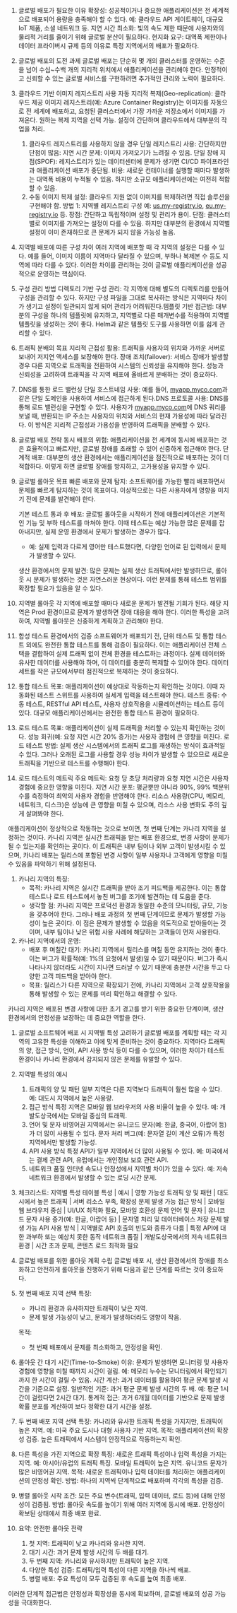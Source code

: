 1. 글로벌 배포가 필요한 이유
확장성: 성공적이거나 중요한 애플리케이션은 전 세계적으로 배포되어 용량을 충족해야 할 수 있다.
예: 클라우드 API 게이트웨이, 대규모 IoT 제품, 소셜 네트워크 등.
지연 시간 최소화: 빛의 속도 제한 때문에 사용자와의 물리적 거리를 줄이기 위해 글로벌 분산이 필요하다.
현지화 요구: 대역폭 제한이나 데이터 프라이버시 규제 등의 이유로 특정 지역에서의 배포가 필요하다.
2. 글로벌 배포의 도전 과제
글로벌 배포는 단순히 몇 개의 클러스터를 운영하는 수준을 넘어 수십~수백 개의 지리적 위치에서 애플리케이션을 관리해야 한다.
안정적이고 신뢰할 수 있는 글로벌 서비스를 구현하려면 추가적인 관리와 노력이 필요하다.
3. 클라우드 기반 이미지 레지스트리 사용
자동 지리적 복제(Geo-replication):
클라우드 제공 이미지 레지스트리(예: Azure Container Registry)는 이미지를 자동으로 전 세계에 배포하고, 요청된 클러스터에서 가장 가까운 저장소에서 이미지를 가져온다.
원하는 복제 지역을 선택 가능.
설정이 간단하며 클라우드에서 대부분의 작업을 처리.
    1. 클라우드 레지스트리를 사용하지 않을 경우
    단일 레지스트리 사용:
    간단하지만 단점이 많음:
    지연 시간 문제: 이미지 가져오기가 느려질 수 있음.
    단일 장애 지점(SPOF): 레지스트리가 있는 데이터센터에 문제가 생기면 CI/CD 파이프라인과 애플리케이션 배포가 중단됨.
    비용: 새로운 컨테이너를 실행할 때마다 발생하는 대역폭 비용이 누적될 수 있음.
    하지만 소규모 애플리케이션에는 여전히 적합할 수 있음.
    2. 수동 이미지 복제 설정:
    클라우드 지원 없이 이미지를 복제하려면 직접 솔루션을 구현해야 함.
    방법 1: 지역별 레지스트리 구성
    예: [us.my-registry.io](http://us.my-registry.io/), [eu.my-registry.io](http://eu.my-registry.io/) 등.
    장점: 간단하고 독립적이며 설정 및 관리가 용이.
    단점: 클러스터별로 이미지를 가져오는 설정이 다를 수 있음.
    하지만 대부분의 환경에서 지역별 설정이 이미 존재하므로 큰 문제가 되지 않을 가능성 높음.

1. 지역별 배포에 따른 구성 차이
여러 지역에 배포할 때 각 지역의 설정은 다를 수 있다.
예를 들어, 이미지 이름이 지역마다 달라질 수 있으며, 부하나 복제본 수 등도 지역에 따라 다를 수 있다.
이러한 차이를 관리하는 것이 글로벌 애플리케이션을 성공적으로 운영하는 핵심이다.
2. 구성 관리 방법
디렉토리 기반 구성 관리:
각 지역에 대해 별도의 디렉토리를 만들어 구성을 관리할 수 있다.
하지만 구성 파일을 그대로 복사하는 방식은 지역마다 차이가 생기고 설정이 일관되지 않게 되어 관리가 어려워진다.템플릿 기반 접근법:
대부분의 구성을 하나의 템플릿에 유지하고, 지역별로 다른 매개변수를 적용하여 지역별 템플릿을 생성하는 것이 좋다.
Helm과 같은 템플릿 도구를 사용하면 이를 쉽게 관리할 수 있다.

1. 트래픽 분배의 목표
지리적 근접성 활용: 트래픽을 사용자의 위치와 가까운 서버로 보내어 저지연 액세스를 보장해야 한다.
장애 조치(failover): 서비스 장애가 발생할 경우 다른 지역으로 트래픽을 전환하여 시스템의 신뢰성을 유지해야 한다.
성능과 신뢰성을 고려하여 트래픽을 각 지역 배포에 올바르게 분배하는 것이 중요하다.
2. DNS를 통한 로드 밸런싱
단일 호스트네임 사용: 예를 들어, [myapp.myco.com](http://myapp.myco.com/)과 같은 단일 도메인을 사용하여 서비스에 접근하게 된다.DNS 프로토콜 사용:
DNS를 통해 로드 밸런싱을 구현할 수 있다. 사용자가 [myapp.myco.com](http://myapp.myco.com/)에 DNS 쿼리를 보낼 때, 반환되는 IP 주소는 사용자의 위치와 서비스의 현재 가용성에 따라 달라진다.
이 방식은 지리적 근접성과 가용성을 반영하여 트래픽을 분배할 수 있다.

1. 글로벌 배포 전략
동시 배포의 위험: 애플리케이션을 전 세계에 동시에 배포하는 것은 효율적이고 빠르지만, 글로벌 장애를 초래할 수 있어 신중하게 접근해야 한다.
단계적 배포: 대부분의 생산 환경에서는 애플리케이션을 점진적으로 배포하는 것이 더 적합하다. 이렇게 하면 글로벌 장애를 방지하고, 고가용성을 유지할 수 있다.
2. 글로벌 롤아웃 목표
빠른 배포와 문제 탐지: 소프트웨어를 가능한 빨리 배포하면서 문제를 빠르게 탐지하는 것이 목표이다. 이상적으로는 다른 사용자에게 영향을 미치기 전에 문제를 발견해야 한다.
    
    기본 테스트 통과 후 배포: 글로벌 롤아웃을 시작하기 전에 애플리케이션은 기본적인 기능 및 부하 테스트를 마쳐야 한다. 이때 테스트는 예상 가능한 많은 문제를 잡아내지만, 실제 운영 환경에서 문제가 발생하는 경우가 많다.
    
    - 예: 실제 입력과 다르게 영어만 테스트했다면, 다양한 언어로 된 입력에서 문제가 발생할 수 있다.
    
    생산 환경에서의 문제 발견: 많은 문제는 실제 생산 트래픽에서만 발생하므로, 롤아웃 시 문제가 발생하는 것은 자연스러운 현상이다. 이런 문제를 통해 테스트 범위를 확장할 필요가 있음을 알 수 있다.
    
3. 지역별 롤아웃
각 지역에 배포할 때마다 새로운 문제가 발견될 기회가 된다.
해당 지역은 Prod 환경이므로 문제가 발생하면 장애 대응을 해야 한다.
이러한 특성을 고려하여, 지역별 롤아웃은 신중하게 계획하고 관리해야 한다.

1. 합성 테스트 환경에서의 검증
소프트웨어가 배포되기 전, 단위 테스트 및 통합 테스트 외에도 완전한 통합 테스트를 통해 검증이 필요하다. 이는 애플리케이션 전체 스택을 결합하여 실제 트래픽 없이 전체 환경을 테스트하는 과정이다.
실제 데이터와 유사한 데이터를 사용해야 하며, 이 데이터를 충분히 복제할 수 있어야 한다. 데이터 세트를 작은 규모에서부터 점진적으로 복제하는 것이 중요하다.
2. 통합 테스트
목표: 애플리케이션이 예상대로 작동하는지 확인하는 것이다. 이때 자동화된 테스트 스위트를 사용하여 실세계 입력을 테스트해야 한다.
테스트 종류: 수동 테스트, RESTful API 테스트, 사용자 상호작용을 시뮬레이션하는 테스트 등이 있다.
대규모 애플리케이션에서는 완전한 통합 테스트 환경이 필요하다.
3. 로드 테스트
목표: 애플리케이션이 실제 트래픽을 처리할 수 있는지 확인하는 것이다. 성능 회귀(예: 요청 지연 시간 20% 증가)는 사용자 경험에 큰 영향을 미친다.
로드 테스트 방법: 실제 생산 시스템에서의 트래픽 로그를 재생하는 방식이 효과적일 수 있다. 그러나 오래된 로그를 사용할 경우 성능 차이가 발생할 수 있으므로 새로운 트래픽을 기반으로 테스트를 수행해야 한다.
4. 로드 테스트의 메트릭
주요 메트릭:
요청 당 초당 처리량과 요청 지연 시간은 사용자 경험에 중요한 영향을 미친다.
지연 시간 분포: 평균뿐만 아니라 90%, 99% 백분위수를 측정하여 최악의 사용자 경험을 반영해야 한다.
리소스 사용량(CPU, 메모리, 네트워크, 디스크)은 성능에 큰 영향을 미칠 수 있으며, 리소스 사용 변화도 주의 깊게 살펴봐야 한다.

애플리케이션이 정상적으로 작동하는 것으로 보이면, 첫 번째 단계는 카나리 지역을 설정하는 것이다. 카나리 지역은 실시간 트래픽을 받는 배포 환경으로, 변경 사항이 문제가 될 수 있는지를 확인하는 곳이다. 이 트래픽은 내부 팀이나 외부 고객이 발생시킬 수 있으며, 카나리 배포는 릴리스에 포함된 변경 사항이 일부 사용자나 고객에게 영향을 미칠 수 있음을 파악하기 위해 설정된다.

1. 카나리 지역의 특징:
    - 목적: 카나리 지역은 실시간 트래픽을 받아 조기 피드백을 제공한다. 이는 통합 테스트나 로드 테스트에서 놓친 버그를 조기에 발견하는 데 도움을 준다.
    - 생각할 점: 카나리 지역은 프로덕션 환경과 동일한 수준의 모니터링, 규모, 기능을 갖추어야 한다. 그러나 배포 과정의 첫 번째 단계이므로 문제가 발생할 가능성이 높은 곳이다. 이 점은 문제가 발생할 수 있음을 의도적으로 받아들이는 것이며, 내부 팀이나 낮은 위험 사용 사례에 해당하는 고객들이 먼저 사용한다.
2. 카나리 지역에서의 운영:
    - 배포 후 며칠간 대기: 카나리 지역에서 릴리스를 며칠 동안 유지하는 것이 좋다. 이는 버그가 확률적(예: 1%의 요청에서 발생)일 수 있기 때문이다. 버그가 즉시 나타나지 않더라도 시간이 지나면 드러날 수 있기 때문에 충분한 시간을 두고 다양한 고객 피드백을 받아야 한다.
    - 목표: 릴리스가 다른 지역으로 확장되기 전에, 카나리 지역에서 고객 상호작용을 통해 발생할 수 있는 문제를 미리 확인하고 해결할 수 있다.
    

카나리 지역은 배포된 변경 사항에 대한 초기 경고를 받기 위한 중요한 단계이며, 생산 환경에서의 안정성을 보장하는 데 중요한 역할을 한다.

1. 글로벌 소프트웨어 배포 시 지역별 특성 고려하기
글로벌 배포를 계획할 때는 각 지역의 고유한 특성을 이해하고 이에 맞게 준비하는 것이 중요하다. 지역마다 트래픽의 양, 접근 방식, 언어, API 사용 방식 등이 다를 수 있으며, 이러한 차이가 테스트 환경이나 카나리 환경에서 감지되지 않은 문제를 유발할 수 있다.

1. 지역별 특성의 예시
    1. 트래픽의 양 및 패턴
    일부 지역은 다른 지역보다 트래픽이 훨씬 많을 수 있다.
    예: 대도시 지역에서 높은 사용량.
    2. 접근 방식
    특정 지역은 모바일 웹 브라우저의 사용 비율이 높을 수 있다.
    예: 개발도상국에서는 모바일 중심의 트래픽.
    3. 언어 및 문자
    비영어권 지역에서는 유니코드 문자(예: 한글, 중국어, 아랍어 등)가 더 많이 사용될 수 있다.
    문자 처리 버그(예: 문자열 길이 계산 오류)가 특정 지역에서만 발생할 가능성.
    4. API 사용 방식
    특정 API가 일부 지역에서 더 많이 사용될 수 있다.
    예: 미국에서는 결제 관련 API, 유럽에서는 개인정보 보호 관련 API.
    5. 네트워크 품질
    인터넷 속도나 안정성에서 지역별 차이가 있을 수 있다.
    예: 저속 네트워크 환경에서 발생할 수 있는 로딩 시간 문제.

1. 체크리스트: 지역별 특성 테이블
특성 | 예시 | 영향 가능성
트래픽 양 및 패턴 | 대도시에서 높은 트래픽 | 서버 리소스 부족, 확장성 문제 발생 가능
접근 방식 | 모바일 웹 브라우저 중심 | UI/UX 최적화 필요, 모바일 호환성 문제
언어 및 문자 | 유니코드 문자 사용 증가(예: 한글, 아랍어 등) | 문자열 처리 및 데이터베이스 저장 문제 발생 가능
API 사용 방식 | 지역별로 API 호출의 빈도와 종류가 다름 | 특정 API에 대한 과부하 또는 예상치 못한 동작
네트워크 품질 | 개발도상국에서의 저속 네트워크 환경 | 시간 초과 문제, 콘텐츠 로드 최적화 필요

1. 글로벌 배포를 위한 롤아웃 계획 수립
글로벌 배포 시, 생산 환경에서의 장애를 최소화하고 안전하게 롤아웃을 진행하기 위해 다음과 같은 단계를 따르는 것이 중요하다.

1. 첫 번째 배포 지역 선택
특징:
    - 카나리 환경과 유사하지만 트래픽이 낮은 지역.
    - 문제 발생 가능성이 낮고, 문제가 발생하더라도 영향이 작음.
    
    목적:
    
    - 첫 번째 배포에서 문제를 최소화하고, 안정성을 확인.
2. 롤아웃 간 대기 시간(Time-to-Smoke)
이유:
문제가 발생하면 모니터링 및 사용자 경험에 영향을 미칠 때까지 시간이 걸림.
예: 메모리 누수는 모니터링에서 확인되기까지 한 시간이 걸릴 수 있음.
시간 계산:
과거 데이터를 활용하여 평균 문제 발생 시간을 기준으로 설정.
일반적인 기준: 과거 평균 문제 발생 시간의 두 배.
예: 평균 1시간이 걸렸다면 2시간 대기.
통계적 접근:
과거 6개월 데이터를 기반으로 문제 발생 확률 분포를 계산하여 보다 정확한 대기 시간을 설정.
3. 두 번째 배포 지역 선택
특징:
카나리와 유사한 트래픽 특성을 가지지만, 트래픽이 높은 지역.
예: 미국 주요 도시나 대형 사용자 기반 지역.
목적:
애플리케이션의 확장성 검증.
높은 트래픽에서 시스템이 안정적으로 작동하는지 확인.
4. 다른 특성을 가진 지역으로 확장
특징:
새로운 트래픽 특성이나 입력 특성을 가지는 지역.
예:
아시아/유럽의 트래픽 특징.
모바일 트래픽이 높은 지역.
유니코드 문자가 많은 비영어권 지역.
목적:
새로운 트래픽이나 입력 데이터를 처리하는 애플리케이션의 안정성 확인.
방법:
하나의 지역씩 단계적으로 배포하며 각각의 특성을 검증.
5. 병렬 롤아웃 시작
조건:
모든 주요 변수(트래픽, 입력 데이터, 로드 등)에 대해 안정성이 검증됨.
방법:
롤아웃 속도를 높이기 위해 여러 지역에 동시에 배포.
안정성이 확보된 상태에서 최종 배포 완료.

1. 요약: 안전한 롤아웃 전략
    1. 첫 지역: 트래픽이 낮고 카나리와 유사한 지역.
    2. 대기 시간: 과거 문제 발생 시간의 두 배를 대기.
    3. 두 번째 지역: 카나리와 유사하지만 트래픽이 높은 지역.
    4. 다양한 특성 검증: 트래픽/입력 특성이 다른 지역을 하나씩 배포.
    5. 병렬 배포: 주요 특성이 모두 검증된 후 속도를 높여 최종 배포.
    

이러한 단계적 접근법은 안정성과 확장성을 동시에 확보하며, 글로벌 배포의 성공 가능성을 극대화한다.